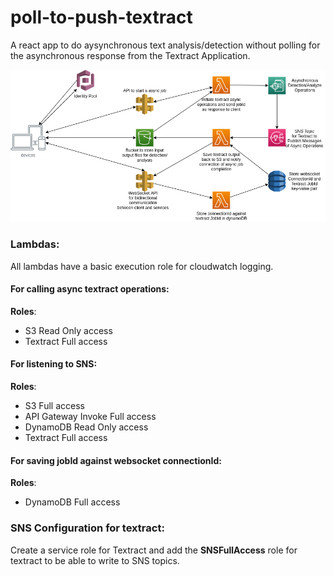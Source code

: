 # poll-to-push-textract
A react app to do aysynchronous text analysis/detection without polling for the asynchronous response from the Textract Application.

![solution_arch](https://raw.githubusercontent.com/adityaprakash-bobby/poll-to-push-textractJob/master/assets/solution_arch.png)

### Lambdas:
All lambdas have a basic execution role for cloudwatch logging.

#### For calling async textract operations:

**Roles**:
- S3 Read Only access
- Textract Full access

#### For listening to SNS:

**Roles**:
- S3 Full access
- API Gateway Invoke Full access
- DynamoDB Read Only access
- Textract Full access

#### For saving jobId against websocket connectionId:

**Roles**:
- DynamoDB Full access

### SNS Configuration for textract:
Create a service role for Textract and add the **SNSFullAccess** role for textract to be able to write to SNS topics.
